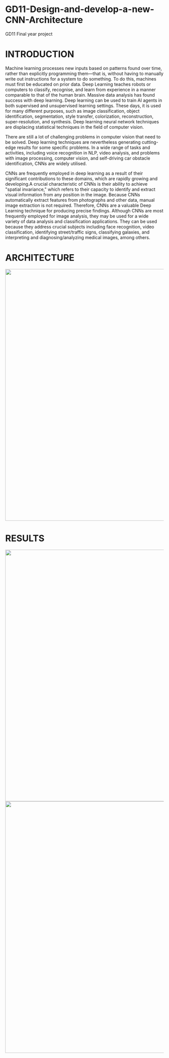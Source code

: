 # GD11-Design-and-develop-a-new-CNN-Architecture
GD11 Final year project

# INTRODUCTION
Machine learning processes new inputs based on patterns found over time, rather than explicitly programming them—that is, without having to manually write out instructions for a system to do something. To do this, machines must first be educated on prior data. Deep Learning teaches robots or computers to classify, recognise, and learn from experience in a manner comparable to that of the human brain. Massive data analysis has found success with deep learning. Deep learning can be used to train AI agents in both supervised and unsupervised learning settings. These days, it is used for many different purposes, such as image classification, object identification, segmentation, style transfer, colorization, reconstruction, super-resolution, and synthesis. Deep learning neural network techniques are displacing statistical techniques in the field of computer vision.


There are still a lot of challenging problems in computer vision that need to be solved. Deep learning techniques are nevertheless generating cutting-edge results for some specific problems. In a wide range of tasks and activities, including voice recognition in NLP, video analysis, and problems with image processing, computer vision, and self-driving car obstacle identification, CNNs are widely utilised.



CNNs are frequently employed in deep learning as a result of their significant contributions to these domains, which are rapidly growing and developing.A crucial characteristic of CNNs is their ability to achieve "spatial invariance," which refers to their capacity to identify and extract visual information from any position in the image. Because CNNs automatically extract features from photographs and other data, manual image extraction is not required. Therefore, CNNs are a valuable Deep Learning technique for producing precise findings. Although CNNs are most frequently employed for image analysis, they may be used for a wide variety of data analysis and classification applications. They can be used because they address crucial subjects including face recognition, video classification, identifying street/traffic signs, classifying galaxies, and interpreting and diagnosing/analyzing medical images, among others.

# ARCHITECTURE
<p float="center">
  <img src="https://github.com/vibhav189/GD11-Design-and-develop-a-new-CNN-Architecture/blob/main/Images/Horizontal%20efficonvres.png" width="800" />
</p>

# RESULTS
<p float="center">
  <img src="https://github.com/vibhav189/GD11-Design-and-develop-a-new-CNN-Architecture/blob/main/Images/Training.png" width="800" />
  <img src="https://github.com/vibhav189/GD11-Design-and-develop-a-new-CNN-Architecture/blob/main/Images/Validation.png" width="800" />
</p>

